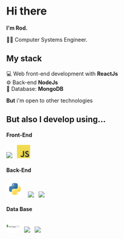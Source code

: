 # Hi there 
**I'm Rod.** 

👨‍💻 Computer Systems Engineer.


## My stack
:computer: Web front-end development with **ReactJs** <br/>
:gear: Back-end **NodeJs** <br/>
:floppy_disk: Database: **MongoDB** <br/>

**But** i'm open to other technologies

## But also I develop using... 
#### Front-End
<p>
  <img src="https://img.icons8.com/color/344/react-native.png" height="35px"/> 
  &nbsp;
  <img src="https://raw.githubusercontent.com/github/explore/80688e429a7d4ef2fca1e82350fe8e3517d3494d/topics/javascript/javascript.png" height="35px"/>
  &nbsp;  
</p>

#### Back-End
<p>
  <img src="https://raw.githubusercontent.com/github/explore/80688e429a7d4ef2fca1e82350fe8e3517d3494d/topics/python/python.png" height="45px"/>
  &nbsp;
  <img src="https://img.icons8.com/color/48/000000/java-coffee-cup-logo.png" height="45px" />  
  &nbsp;
  <img src="https://upload.wikimedia.org/wikipedia/commons/thumb/d/d9/Node.js_logo.svg/1280px-Node.js_logo.svg.png" height="45px" />  
</p>

#### Data Base
<p>
  <img height="35" alt="Mongo" src="https://raw.githubusercontent.com/github/explore/80688e429a7d4ef2fca1e82350fe8e3517d3494d/topics/mongodb/mongodb.png">
  &nbsp;  
  <img src="https://img.icons8.com/color/452/microsoft-sql-server.png" height="35px" />   
  &nbsp;
  <img src="https://img.icons8.com/color/452/firebase.png" height="35px" />   
  
<p/>
<!--
## It's me... Rod! 
<p>
  <img src="https://img.icons8.com/color/48/000000/graduation-cap.png" height="35px"/> 
  &nbsp;
  <label>
    I graduated in Development and Analyze's Systems by Nordeste Technology College
  <label/>
  <br />
    
  <img src="https://img.icons8.com/color/48/000000/open-book--v2.png" height="35px"/> 
  &nbsp;
  <label>
    I love to study my stack and new technologies for improve and incrise my knowledge
  <label/>
  <br />
    
  <img src="https://github.com/WRCrys/devca-portfolio-ts/blob/main/src/pages/About/assets/toronto-raptors.png" height="35px"/> 
  &nbsp;
  <label>
    I love so much basketball
  <label/>
  <br />
    
  <img src="https://img.icons8.com/color/48/000000/xbox--v1.png" height="35px"/> 
  &nbsp;
  <label>
    Sometimes... I play video-games and I like it too. It's better when I have other player
  <label/>
  <br />
<p/>
    
## If you want contact me...
<a href="https://www.linkedin.com/in/crystyano-almeida-2a15a89a/"><img width="96" height="96" src="https://img.icons8.com/color/96/000000/linkedin.png"></a>
<a href="mailto:winnerbyjesus@gmail.com"><img width="96" height="96" src="https://img.icons8.com/color/96/000000/gmail.png"></a>
    
## Finally <img align="left" width="150" height="150" src="https://raw.githubusercontent.com/WRCrys/WRCrys/main/bear.webp">
### I want to be the best person, developer and professional than I can be everyday.
-->
    
